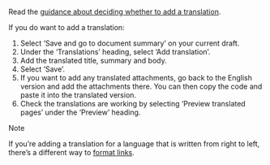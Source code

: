 Read the [guidance about deciding whether to add a translation](LINK).

If you do want to add a translation:

1. Select ‘Save and go to document summary’ on your current draft. 
2. Under the ‘Translations’ heading, select ‘Add translation’.
3. Add the translated title, summary and body.
4. Select ‘Save’.
5. If you want to add any translated attachments, go back to the English version and add the attachments there. You can then copy the code and paste it into the translated version.  
6. Check the translations are working by selecting ‘Preview translated pages’ under the ‘Preview’ heading.

> [!NOTE]
> If you’re adding a translation for a language that is written from right to left, there’s a different way to [format links](LINK).